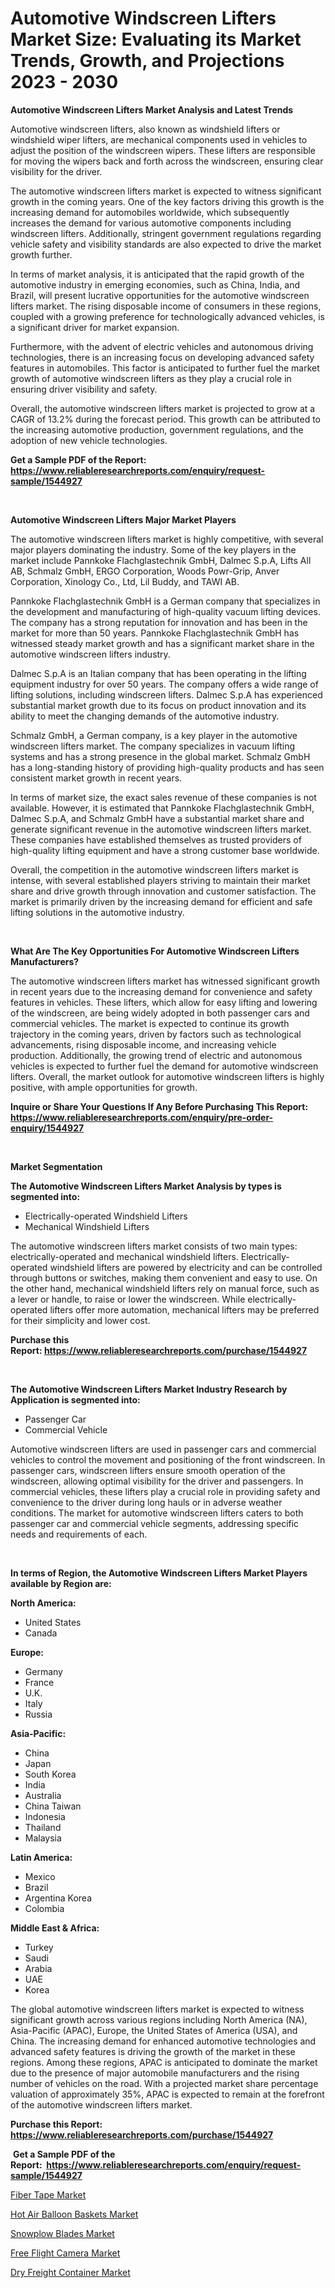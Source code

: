 <p><h1>Automotive Windscreen Lifters Market Size: Evaluating its Market Trends, Growth, and Projections 2023 - 2030</h1></p><p><strong>Automotive Windscreen Lifters Market Analysis and Latest Trends</strong></p>
<p><p>Automotive windscreen lifters, also known as windshield lifters or windshield wiper lifters, are mechanical components used in vehicles to adjust the position of the windscreen wipers. These lifters are responsible for moving the wipers back and forth across the windscreen, ensuring clear visibility for the driver.</p><p>The automotive windscreen lifters market is expected to witness significant growth in the coming years. One of the key factors driving this growth is the increasing demand for automobiles worldwide, which subsequently increases the demand for various automotive components including windscreen lifters. Additionally, stringent government regulations regarding vehicle safety and visibility standards are also expected to drive the market growth further.</p><p>In terms of market analysis, it is anticipated that the rapid growth of the automotive industry in emerging economies, such as China, India, and Brazil, will present lucrative opportunities for the automotive windscreen lifters market. The rising disposable income of consumers in these regions, coupled with a growing preference for technologically advanced vehicles, is a significant driver for market expansion.</p><p>Furthermore, with the advent of electric vehicles and autonomous driving technologies, there is an increasing focus on developing advanced safety features in automobiles. This factor is anticipated to further fuel the market growth of automotive windscreen lifters as they play a crucial role in ensuring driver visibility and safety.</p><p>Overall, the automotive windscreen lifters market is projected to grow at a CAGR of 13.2% during the forecast period. This growth can be attributed to the increasing automotive production, government regulations, and the adoption of new vehicle technologies.</p></p>
<p><strong>Get a Sample PDF of the Report:&nbsp; <a href="https://www.reliableresearchreports.com/enquiry/request-sample/1544927">https://www.reliableresearchreports.com/enquiry/request-sample/1544927</a></strong></p>
<p>&nbsp;</p>
<p><strong>Automotive Windscreen Lifters Major Market Players</strong></p>
<p><p>The automotive windscreen lifters market is highly competitive, with several major players dominating the industry. Some of the key players in the market include Pannkoke Flachglastechnik GmbH, Dalmec S.p.A, Lifts All AB, Schmalz GmbH, ERGO Corporation, Woods Powr-Grip, Anver Corporation, Xinology Co., Ltd, Lil Buddy, and TAWI AB.</p><p>Pannkoke Flachglastechnik GmbH is a German company that specializes in the development and manufacturing of high-quality vacuum lifting devices. The company has a strong reputation for innovation and has been in the market for more than 50 years. Pannkoke Flachglastechnik GmbH has witnessed steady market growth and has a significant market share in the automotive windscreen lifters industry.</p><p>Dalmec S.p.A is an Italian company that has been operating in the lifting equipment industry for over 50 years. The company offers a wide range of lifting solutions, including windscreen lifters. Dalmec S.p.A has experienced substantial market growth due to its focus on product innovation and its ability to meet the changing demands of the automotive industry.</p><p>Schmalz GmbH, a German company, is a key player in the automotive windscreen lifters market. The company specializes in vacuum lifting systems and has a strong presence in the global market. Schmalz GmbH has a long-standing history of providing high-quality products and has seen consistent market growth in recent years.</p><p>In terms of market size, the exact sales revenue of these companies is not available. However, it is estimated that Pannkoke Flachglastechnik GmbH, Dalmec S.p.A, and Schmalz GmbH have a substantial market share and generate significant revenue in the automotive windscreen lifters market. These companies have established themselves as trusted providers of high-quality lifting equipment and have a strong customer base worldwide.</p><p>Overall, the competition in the automotive windscreen lifters market is intense, with several established players striving to maintain their market share and drive growth through innovation and customer satisfaction. The market is primarily driven by the increasing demand for efficient and safe lifting solutions in the automotive industry.</p></p>
<p>&nbsp;</p>
<p><strong>What Are The Key Opportunities For Automotive Windscreen Lifters Manufacturers?</strong></p>
<p><p>The automotive windscreen lifters market has witnessed significant growth in recent years due to the increasing demand for convenience and safety features in vehicles. These lifters, which allow for easy lifting and lowering of the windscreen, are being widely adopted in both passenger cars and commercial vehicles. The market is expected to continue its growth trajectory in the coming years, driven by factors such as technological advancements, rising disposable income, and increasing vehicle production. Additionally, the growing trend of electric and autonomous vehicles is expected to further fuel the demand for automotive windscreen lifters. Overall, the market outlook for automotive windscreen lifters is highly positive, with ample opportunities for growth.</p></p>
<p><strong>Inquire or Share Your Questions If Any Before Purchasing This Report: <a href="https://www.reliableresearchreports.com/enquiry/pre-order-enquiry/1544927">https://www.reliableresearchreports.com/enquiry/pre-order-enquiry/1544927</a></strong></p>
<p>&nbsp;</p>
<p><strong>Market Segmentation</strong></p>
<p><strong>The Automotive Windscreen Lifters Market Analysis by types is segmented into:</strong></p>
<p><ul><li>Electrically-operated Windshield Lifters</li><li>Mechanical Windshield Lifters</li></ul></p>
<p><p>The automotive windscreen lifters market consists of two main types: electrically-operated and mechanical windshield lifters. Electrically-operated windshield lifters are powered by electricity and can be controlled through buttons or switches, making them convenient and easy to use. On the other hand, mechanical windshield lifters rely on manual force, such as a lever or handle, to raise or lower the windscreen. While electrically-operated lifters offer more automation, mechanical lifters may be preferred for their simplicity and lower cost.</p></p>
<p><strong>Purchase this Report:&nbsp;<a href="https://www.reliableresearchreports.com/purchase/1544927">https://www.reliableresearchreports.com/purchase/1544927</a></strong></p>
<p>&nbsp;</p>
<p><strong>The Automotive Windscreen Lifters Market Industry Research by Application is segmented into:</strong></p>
<p><ul><li>Passenger Car</li><li>Commercial Vehicle</li></ul></p>
<p><p>Automotive windscreen lifters are used in passenger cars and commercial vehicles to control the movement and positioning of the front windscreen. In passenger cars, windscreen lifters ensure smooth operation of the windscreen, allowing optimal visibility for the driver and passengers. In commercial vehicles, these lifters play a crucial role in providing safety and convenience to the driver during long hauls or in adverse weather conditions. The market for automotive windscreen lifters caters to both passenger car and commercial vehicle segments, addressing specific needs and requirements of each.</p></p>
<p>&nbsp;</p>
<p><strong>In terms of Region, the Automotive Windscreen Lifters Market Players available by Region are:</strong></p>
<p>
    <p> <strong> North America: </strong>
        <ul>
            <li>United States</li>
            <li>Canada</li>
        </ul>
        </p> 
    <p> <strong> Europe: </strong>
        <ul>
            <li>Germany</li>
            <li>France</li>
            <li>U.K.</li>
            <li>Italy</li>
            <li>Russia</li>
        </ul>
        </p> 
    <p> <strong> Asia-Pacific: </strong>
        <ul>
            <li>China</li>
            <li>Japan</li>
            <li>South Korea</li>
            <li>India</li>
            <li>Australia</li>
            <li>China Taiwan</li>
            <li>Indonesia</li>
            <li>Thailand</li>
            <li>Malaysia</li>
        </ul>
        </p> 
    <p> <strong> Latin America: </strong>
        <ul>
            <li>Mexico</li>
            <li>Brazil</li>
            <li>Argentina Korea</li>
            <li>Colombia</li>
        </ul>
        </p> 
    <p> <strong> Middle East & Africa: </strong>
        <ul>
            <li>Turkey</li>
            <li>Saudi</li>
            <li>Arabia</li>
            <li>UAE</li>
            <li>Korea</li>
        </ul>
    </p>
    </p>
<p><p>The global automotive windscreen lifters market is expected to witness significant growth across various regions including North America (NA), Asia-Pacific (APAC), Europe, the United States of America (USA), and China. The increasing demand for enhanced automotive technologies and advanced safety features is driving the growth of the market in these regions. Among these regions, APAC is anticipated to dominate the market due to the presence of major automobile manufacturers and the rising number of vehicles on the road. With a projected market share percentage valuation of approximately 35%, APAC is expected to remain at the forefront of the automotive windscreen lifters market.</p></p>
<p><strong>Purchase this Report: <a href="https://www.reliableresearchreports.com/purchase/1544927">https://www.reliableresearchreports.com/purchase/1544927</a></strong></p>
<p>&nbsp;<strong>Get a Sample PDF of the Report:&nbsp;&nbsp;<a href="https://www.reliableresearchreports.com/enquiry/request-sample/1544927">https://www.reliableresearchreports.com/enquiry/request-sample/1544927</a></strong></p>
<p><strong></strong></p>
<p><p><a href="https://medium.com/@amaliarobel/fiber-tape-market-trends-and-market-analysis-forecasted-for-period-2023-2030-2ef1169166f2">Fiber Tape Market</a></p><p><a href="https://www.linkedin.com/pulse/hot-air-balloon-baskets-market-insights-players-forecast-tpyne/">Hot Air Balloon Baskets Market</a></p><p><a href="https://www.linkedin.com/pulse/snowplow-blades-market-research-report-provides-thorough-jkbme/">Snowplow Blades Market</a></p><p><a href="https://www.linkedin.com/pulse/free-flight-camera-market-challenges-opportunities-growth-hrvye/">Free Flight Camera Market</a></p><p><a href="https://medium.com/@maxinefeest1904/analyzing-dry-freight-container-market-global-industry-perspective-and-forecast-2023-to-2030-80ec32ccb675">Dry Freight Container Market</a></p></p>